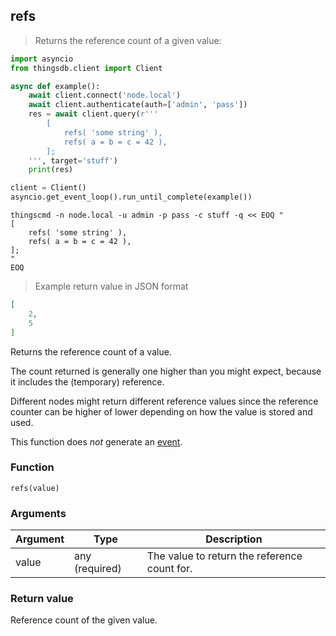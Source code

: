## refs
> Returns the reference count of a given value:

```python
import asyncio
from thingsdb.client import Client

async def example():
    await client.connect('node.local')
    await client.authenticate(auth=['admin', 'pass'])
    res = await client.query(r'''
        [
            refs( 'some string' ),
            refs( a = b = c = 42 ),
        ];
    ''', target='stuff')
    print(res)

client = Client()
asyncio.get_event_loop().run_until_complete(example())
```

```shell
thingscmd -n node.local -u admin -p pass -c stuff -q << EOQ "
[
    refs( 'some string' ),
    refs( a = b = c = 42 ),
];
"
EOQ
```

> Example return value in JSON format

```json
[
    2,
    5
]
```

Returns the reference count of a value.

The count returned is generally one higher than you might expect,
because it includes the (temporary) reference.

<aside class="notice">
Different nodes might return different reference values since the reference counter
can be higher of lower depending on how the value is stored and used.
</aside>

This function does *not* generate an [event](#events).

### Function
`refs(value)`

### Arguments
Argument | Type | Description
-------- | ---- | -----------
value | any (required) | The value to return the reference count for.

### Return value
Reference count of the given value.